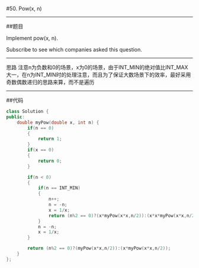 #50. Pow(x, n)

------

##题目

Implement pow(x, n).

Subscribe to see which companies asked this question.

------

思路
注意n为负数和0的场景，x为0的场景，由于INT_MIN的绝对值比INT_MAX大一，在n为INT_MIN时的处理注意，而且为了保证大数场景下的效率，最好采用奇数偶数递归的思路来算，而不是遍历

------

##代码

```cpp
class Solution {
public:
    double myPow(double x, int n) {
        if(n == 0)
        {
            return 1;
        }
        if(x == 0)
        {
            return 0;
        }

        if(n < 0)
        {
            if(n == INT_MIN)
            {
                n++;
                n = -n;
                x = 1/x;
                return (n%2 == 0)?(x*myPow(x*x,n/2)):(x*x*myPow(x*x,n/2));
            }
            n = -n;
            x = 1/x;
        }

        return (n%2 == 0)?(myPow(x*x,n/2)):(x*myPow(x*x,n/2));
    }
};
```